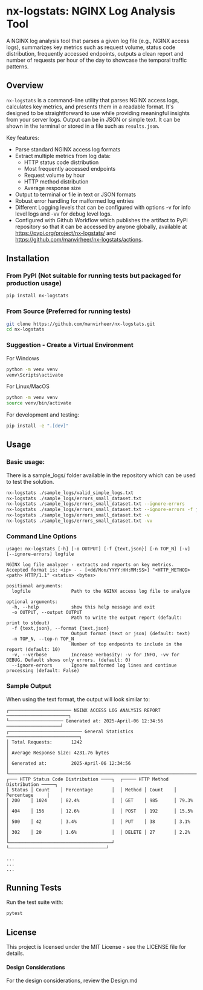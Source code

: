 # nx-logstats: NGINX Log Analysis Tool

A NGINX log analysis tool that parses a given log file (e.g., NGINX access logs), summarizes key metrics such as request volume, status code distribution, frequently accessed endpoints, outputs a clean report and number of requests per hour of the day to showcase the temporal traffic patterns. 

## Overview

`nx-logstats` is a command-line utility that parses NGINX access logs, calculates key metrics, and presents them in a readable format. It's designed to be straightforward to use while providing meaningful insights from your server logs. Output can be in JSON or simple text. It can be shown in the terminal or stored in a file such as `results.json`.

Key features:
- Parse standard NGINX access log formats
- Extract multiple metrics from log data:
  - HTTP status code distribution
  - Most frequently accessed endpoints
  - Request volume by hour
  - HTTP method distribution
  - Average response size
- Output to terminal or file in text or JSON formats
- Robust error handling for malformed log entries
- Different Logging levels that can be configured with options -v for info level logs and -vv for debug level logs.
- Configured with Github Workflow which publishes the artifact to PyPi repository so that it can be accessed by anyone globally, available at https://pypi.org/project/nx-logstats/ and https://github.com/manvirheer/nx-logstats/actions. 

## Installation

### From PyPI (Not suitable for running tests but packaged for production usage)

```bash
pip install nx-logstats
```

### From Source (Preferred for running tests)

```bash
git clone https://github.com/manvirheer/nx-logstats.git
cd nx-logstats
```

### Suggestion - Create a Virtual Environment 
For Windows 
```bash
python -m venv venv
venv\Scripts\activate
```
For Linux/MacOS
```bash
python -m venv venv
source venv/bin/activate
```

For development and testing:

```bash
pip install -e ".[dev]"
```

## Usage

### Basic usage:
There is a sample_logs/ folder available in the repository which can be used to test the solution.

```bash
nx-logstats ./sample_logs/valid_simple_logs.txt
nx-logstats ./sample_logs/errors_small_dataset.txt
nx-logstats ./sample_logs/errors_small_dataset.txt --ignore-errors
nx-logstats ./sample_logs/errors_small_dataset.txt --ignore-errors -f json -o results.json
nx-logstats ./sample_logs/errors_small_dataset.txt -v
nx-logstats ./sample_logs/errors_small_dataset.txt -vv
```

### Command Line Options

```
usage: nx-logstats [-h] [-o OUTPUT] [-f {text,json}] [-n TOP_N] [-v] [--ignore-errors] logfile

NGINX log file analyzer - extracts and reports on key metrics. Accepted format is: <ip> - - [<dd/Mon/YYYY:HH:MM:SS>] "<HTTP_METHOD> <path> HTTP/1.1" <status> <bytes>

positional arguments:
  logfile               Path to the NGINX access log file to analyze

optional arguments:
  -h, --help            show this help message and exit
  -o OUTPUT, --output OUTPUT
                        Path to write the output report (default: print to stdout)
  -f {text,json}, --format {text,json}
                        Output format (text or json) (default: text)
  -n TOP_N, --top-n TOP_N
                        Number of top endpoints to include in the report (default: 10)
  -v, --verbose         Increase verbosity: -v for INFO, -vv for DEBUG. Default shows only errors. (default: 0)
  --ignore-errors       Ignore malformed log lines and continue processing (default: False)
```

### Sample Output

When using the text format, the output will look similar to:

```
┌─────────────────────── NGINX ACCESS LOG ANALYSIS REPORT ───────────────────────┐
└──────────────────── Generated at: 2025-April-06 12:34:56 ────────────────────┘
┌─────────────────────────── General Statistics ───────────────────────────┐
│ Total Requests:       1242                                               │
│ Average Response Size: 4231.76 bytes                                     │
│ Generated at:         2025-April-06 12:34:56                             │
└────────────────────────────────────────────────────────────────────────┘
┌─── HTTP Status Code Distribution ────┐  ┌───── HTTP Method Distribution ─────┐
│ Status │ Count    │ Percentage       │  │ Method │ Count    │ Percentage     │
│ 200    │ 1024     │ 82.4%            │  │ GET    │ 985      │ 79.3%          │
│ 404    │ 156      │ 12.6%            │  │ POST   │ 192      │ 15.5%          │
│ 500    │ 42       │ 3.4%             │  │ PUT    │ 38       │ 3.1%           │
│ 302    │ 20       │ 1.6%             │  │ DELETE │ 27       │ 2.2%           │
└──────────────────────────────────────┘  └────────────────────────────────────┘

...
...
...
```

## Running Tests

Run the test suite with:

```bash
pytest
```

## License

This project is licensed under the MIT License - see the LICENSE file for details.

#### Design Considerations
For the design considerations, review the Design.md